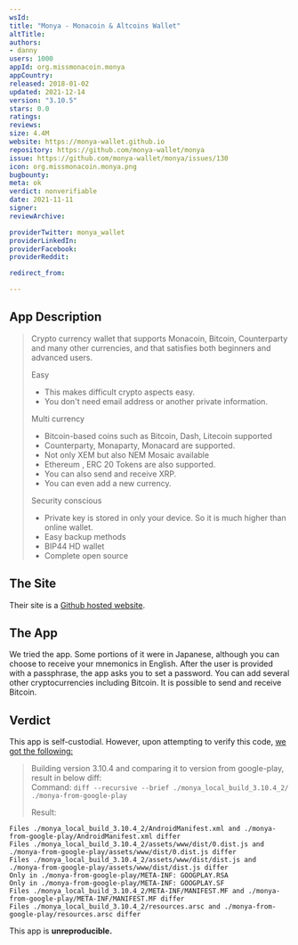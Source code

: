 ```yaml
---
wsId: 
title: "Monya - Monacoin & Altcoins Wallet"
altTitle: 
authors:
- danny
users: 1000
appId: org.missmonacoin.monya
appCountry: 
released: 2018-01-02
updated: 2021-12-14
version: "3.10.5"
stars: 0.0
ratings: 
reviews: 
size: 4.4M
website: https://monya-wallet.github.io
repository: https://github.com/monya-wallet/monya
issue: https://github.com/monya-wallet/monya/issues/130
icon: org.missmonacoin.monya.png
bugbounty: 
meta: ok
verdict: nonverifiable
date: 2021-11-11
signer: 
reviewArchive:

providerTwitter: monya_wallet
providerLinkedIn: 
providerFacebook: 
providerReddit: 

redirect_from:

---
```


## App Description

> Crypto currency wallet that supports Monacoin, Bitcoin, Counterparty and many other currencies, and that satisfies both beginners and advanced users.
>
> Easy
> - This makes difficult crypto aspects easy.
> - You don't need email address or another private information.
>
> Multi currency
> - Bitcoin-based coins such as Bitcoin, Dash, Litecoin supported
> - Counterparty, Monaparty, Monacard are supported.
> - Not only XEM but also NEM Mosaic available
> - Ethereum , ERC 20 Tokens are also supported.
> - You can also send and receive XRP.
>- You can even add a new currency.
>
> Security conscious
> - Private key is stored in only your device. So it is much higher than online wallet.
> - Easy backup methods
> - BIP44 HD wallet
> - Complete open source

## The Site

Their site is a [Github hosted website](https://monya-wallet.github.io/).

## The App

We tried the app. Some portions of it were in Japanese, although you can choose to receive your mnemonics in English. After the user is provided with a passphrase, the app asks you to set a password. You can add several other cryptocurrencies including Bitcoin. It is possible to send and receive Bitcoin.

## Verdict

This app is self-custodial. However, upon attempting to verify this code, [we got the following:](https://github.com/monya-wallet/monya/issues/130)

> Building version 3.10.4 and comparing it to version from google-play, result in below diff:<br>
Command: `diff --recursive --brief ./monya_local_build_3.10.4_2/ ./monya-from-google-play`
>
> Result:
>

```
Files ./monya_local_build_3.10.4_2/AndroidManifest.xml and ./monya-from-google-play/AndroidManifest.xml differ
Files ./monya_local_build_3.10.4_2/assets/www/dist/0.dist.js and ./monya-from-google-play/assets/www/dist/0.dist.js differ
Files ./monya_local_build_3.10.4_2/assets/www/dist/dist.js and ./monya-from-google-play/assets/www/dist/dist.js differ
Only in ./monya-from-google-play/META-INF: GOOGPLAY.RSA
Only in ./monya-from-google-play/META-INF: GOOGPLAY.SF
Files ./monya_local_build_3.10.4_2/META-INF/MANIFEST.MF and ./monya-from-google-play/META-INF/MANIFEST.MF differ
Files ./monya_local_build_3.10.4_2/resources.arsc and ./monya-from-google-play/resources.arsc differ
```

This app is **unreproducible.**
